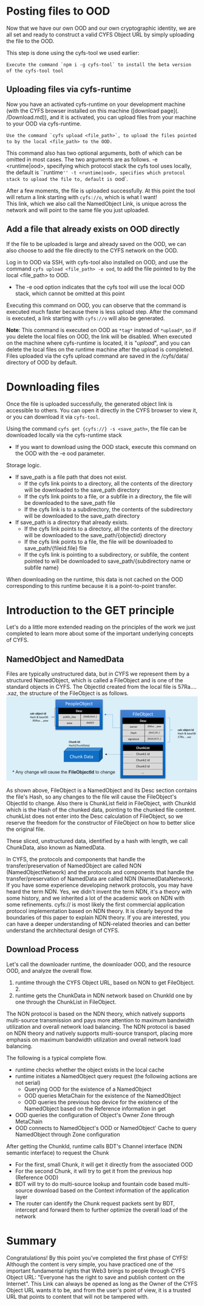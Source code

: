 # Posting files to OOD
Now that we have our own OOD and our own cryptographic identity, we are all set and ready to construct a valid CYFS Object URL by simply uploading the file to the OOD.

This step is done using the cyfs-tool we used earlier:
```
Execute the command `npm i -g cyfs-tool` to install the beta version of the cyfs-tool tool
```

## Uploading files via cyfs-runtime
Now you have an activated cyfs-runtime on your development machine (with the CYFS browser installed on this machine ([download page](. /Download.md)), and it is activated, you can upload files from your machine to your OOD via cyfs-runtime.
```
Use the command `cyfs upload <file_path>`, to upload the files pointed to by the local <file_path> to the OOD.
```
This command also has two optional arguments, both of which can be omitted in most cases. The two arguments are as follows.
-e <runtime|ood>, specifying which protocol stack the cyfs tool uses locally, the default is ``runtime`''
-t <runtime|ood>, specifies which protocol stack to upload the file to, default is `ood`.
  
After a few moments, the file is uploaded successfully. At this point the tool will return a link starting with `cyfs://o`, which is what I want!    
This link, which we also call the NamedObject Link, is unique across the network and will point to the same file you just uploaded.

## Add a file that already exists on OOD directly
If the file to be uploaded is large and already saved on the OOD, we can also choose to add the file directly to the CYFS network on the OOD.

Log in to OOD via SSH, with cyfs-tool also installed on OOD, and use the command `cyfs upload <file_path> -e ood`, to add the file pointed to by the local <file_path> to OOD.
- The -e ood option indicates that the cyfs tool will use the local OOD stack, which cannot be omitted at this point

Executing this command on OOD, you can observe that the command is executed much faster because there is less upload step. After the command is executed, a link starting with `cyfs://o` will also be generated.

**Note**: This command is executed on OOD as `*tag*` instead of `*upload*`, so if you delete the local files on OOD, the link will be disabled. When executed on the machine where cyfs-runtime is located, it is "*upload*", and you can delete the local files on the runtime machine after the upload is completed. Files uploaded via the cyfs upload command are saved in the /cyfs/data/ directory of OOD by default.

# Downloading files
Once the file is uploaded successfully, the generated object link is accessible to others. You can open it directly in the CYFS browser to view it, or you can download it via `cyfs-tool`.

Using the command `cyfs get {cyfs://} -s <save_path>`, the file can be downloaded locally via the cyfs-runtime stack
- If you want to download using the OOD stack, execute this command on the OOD with the -e ood parameter.

Storage logic.
- If save_path is a file path that does not exist.
  - If the cyfs link points to a directory, all the contents of the directory will be downloaded to the save_path directory
  - If the cyfs link points to a file, or a subfile in a directory, the file will be downloaded to the save_path file
  - If the cyfs link is to a subdirectory, the contents of the subdirectory will be downloaded to the save_path directory
- If save_path is a directory that already exists.
  - If the cyfs link points to a directory, all the contents of the directory will be downloaded to the save_path/{objectid} directory
  - If the cyfs link points to a file, the file will be downloaded to save_path/{fileid.file} file
  - If the cyfs link is pointing to a subdirectory, or subfile, the content pointed to will be downloaded to save_path/{subdirectory name or subfile name}

When downloading on the runtime, this data is not cached on the OOD corresponding to this runtime because it is a point-to-point transfer.

# Introduction to the GET principle
Let's do a little more extended reading on the principles of the work we just completed to learn more about some of the important underlying concepts of CYFS.

## NamedObject and NamedData
Files are typically unstructured data, but in CYFS we represent them by a structured NamedObject, which is called a FileObject and is one of the standard objects in CYFS. 
The ObjectId created from the local file is 57Ra.... .xaz, the structure of the FileObject is as follows.
![fileobject](../image/file-object.png)

As shown above, FileObject is a NamedObject and its Desc section contains the file's Hash, so any changes to the file will cause the FileObject's ObjectId to change. Also there is ChunkList field in FileObject, with ChunkId which is the Hash of the chunked data, pointing to the chunked file content. chunkList does not enter into the Desc calculation of FileObject, so we reserve the freedom for the constructor of FileObject on how to better slice the original file.

These sliced, unstructured data, identified by a hash with length, we call ChunkData, also known as NamedData.   

In CYFS, the protocols and components that handle the transfer/preservation of NamedObject are called NON (NamedObjectNetwork) and the protocols and components that handle the transfer/preservation of NamedData are called NDN (NamedDataNetwork). If you have some experience developing network protocols, you may have heard the term NDN. Yes, we didn't invent the term NDN, it's a theory with some history, and we inherited a lot of the academic work on NDN with some refinements. cyfs:// is most likely the first commercial application protocol implementation based on NDN theory. It is clearly beyond the boundaries of this paper to explain NDN theory. If you are interested, you can have a deeper understanding of NDN-related theories and can better understand the architectural design of CYFS.

## Download Process
Let's call the downloader runtime, the downloader OOD, and the resource OOD, and analyze the overall flow.
1. runtime through the CYFS Object URL, based on NON to get FileObject. 2.
2. runtime gets the ChunkData in NDN network based on ChunkId one by one through the ChunkList in FileObject.

The NON protocol is based on the NDN theory, which natively supports multi-source transmission and pays more attention to maximum bandwidth utilization and overall network load balancing. The NDN protocol is based on NDN theory and natively supports multi-source transport, placing more emphasis on maximum bandwidth utilization and overall network load balancing.

The following is a typical complete flow.
- runtime checks whether the object exists in the local cache
- runtime initiates a NamedObject query request (the following actions are not serial)
  - Querying OOD for the existence of a NamedObject
  - OOD queries MetaChain for the existence of the NamedObject
  - OOD queries the previous hop device for the existence of the NamedObject based on the Reference information in get
- OOD queries the configuration of Object's Owner Zone through MetaChain
- OOD connects to NamedObject's OOD or NamedObject' Cache to query NamedObject through Zone configuration

After getting the ChunkId, runtime calls BDT's Channel interface (NDN semantic interface) to request the Chunk
- For the first, small Chunk, it will get it directly from the associated OOD
- For the second Chunk, it will try to get it from the previous hop (Reference OOD)
- BDT will try to do multi-source lookup and fountain code based multi-source download based on the Context information of the application layer
- The router can identify the Chunk request packets sent by BDT, intercept and forward them to further optimize the overall load of the network

# Summary
Congratulations! By this point you've completed the first phase of CYFS! Although the content is very simple, you have practiced one of the important fundamental rights that Web3 brings to people through CYFS Object URL: "Everyone has the right to save and publish content on the Internet". This Link can always be opened as long as the Owner of the CYFS Object URL wants it to be, and from the user's point of view, it is a trusted URL that points to content that will not be tampered with.





